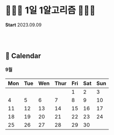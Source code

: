 # 👩🏻‍💻 1일 1알고리즘 👩🏻‍💻

<strong>Start</strong>  2023.09.09

<br><br>
## 📆 Calendar
#### 9월 
|Mon|	Tue|	Wen|	Thur|	Fri	|Sat |Sun|
|------|------|------|------|------|------|------|
|||||1|2|3|
|4|5|6|7|8|9|10|
|11|12|13|14|15|16|17|
|18|19|20|21|22|23|24|
|25|26|27|28|29|30|
